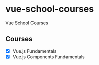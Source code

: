 # vue-school-courses
Vue School Courses

## Courses
- [x] Vue.js Fundamentals
- [x] Vue.js Components Fundamentals
